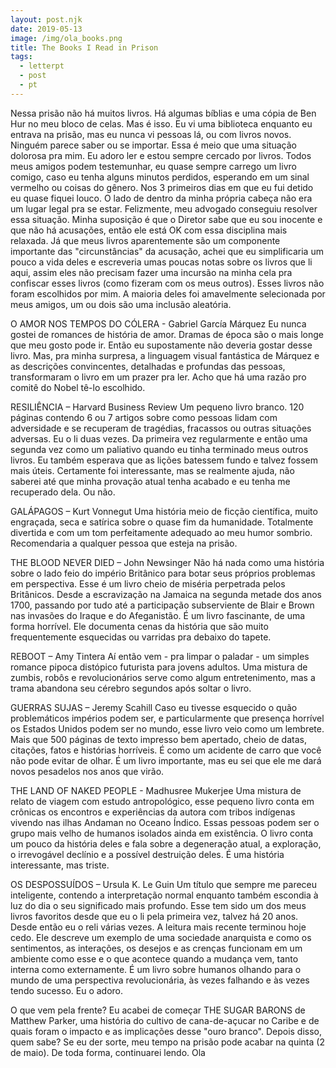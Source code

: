```yaml
---
layout: post.njk
date: 2019-05-13
image: /img/ola_books.png
title: The Books I Read in Prison
tags:
  - letterpt
  - post
  - pt
---
```


Nessa prisão não há muitos livros. Há algumas bíblias e uma cópia de Ben Hur no meu bloco de celas. Mas é isso. Eu vi uma biblioteca enquanto eu entrava na prisão, mas eu nunca vi pessoas lá, ou com livros novos. Ninguém parece saber ou se importar.
Essa é meio que uma situação dolorosa pra mim. Eu adoro ler e estou sempre cercado por livros. Todos meus amigos podem testemunhar, eu quase sempre carrego um livro comigo, caso eu tenha alguns minutos perdidos, esperando em um sinal vermelho ou coisas do gênero.
Nos 3 primeiros dias em que eu fui detido eu quase fiquei louco. O lado de dentro da minha própria cabeça não era um lugar legal pra se estar. Felizmente, meu advogado conseguiu resolver essa situação. Minha suposição é que o Diretor sabe que eu sou inocente e que não há acusações, então ele está OK com essa disciplina mais relaxada.
Já que meus livros aparentemente são um componente importante das "circunstâncias" da acusação, achei que eu simplificaria um pouco a vida deles e escreveria umas poucas notas sobre os livros que li aqui, assim eles não precisam fazer uma incursão na minha cela pra confiscar esses livros (como fizeram com os meus outros).
Esses livros não foram escolhidos por mim. A maioria deles foi amavelmente selecionada por meus amigos, um ou dois são uma inclusão aleatória.

O AMOR NOS TEMPOS DO CÓLERA - Gabriel García Márquez
Eu nunca gostei de romances de história de amor. Dramas de época são o mais longe que meu gosto pode ir. Então eu supostamente não deveria gostar desse livro. Mas, pra minha surpresa, a linguagem visual fantástica de Márquez e as descrições convincentes, detalhadas e profundas das pessoas, transformaram o livro em um prazer pra ler. Acho que há uma razão pro comitê do Nobel tê-lo escolhido.

RESILIÊNCIA – Harvard Business Review
Um pequeno livro branco. 120 páginas contendo 6 ou 7 artigos sobre como pessoas lidam com adversidade e se recuperam de tragédias, fracassos ou outras situações adversas. Eu o li duas vezes. Da primeira vez regularmente e então uma segunda vez como um paliativo quando eu tinha terminado meus outros livros. Eu também esperava que as lições batessem fundo e talvez fossem mais úteis. Certamente foi interessante, mas se realmente ajuda, não saberei até que minha provação atual tenha acabado e eu tenha me recuperado dela. Ou não.

GALÁPAGOS – Kurt Vonnegut
Uma história meio de ficção científica, muito engraçada, seca e satírica sobre o quase fim da humanidade. Totalmente divertida e com um tom perfeitamente adequado ao meu humor sombrio. Recomendaria a qualquer pessoa que esteja na prisão.

THE BLOOD NEVER DIED – John Newsinger
Não há nada como uma história sobre o lado feio do império Britânico para botar seus próprios problemas em perspectiva. Esse é um livro cheio de miséria perpetrada pelos Britânicos. Desde a escravização na Jamaica na segunda metade dos anos 1700, passando por tudo até a participação subserviente de Blair e Brown nas invasões do Iraque e do Afeganistão. É um livro fascinante, de uma forma horrível. Ele documenta cenas da história que são muito frequentemente esquecidas ou varridas pra debaixo do tapete.

REBOOT – Amy Tintera
Aí então vem - pra limpar o paladar - um simples romance pipoca distópico futurista para jovens adultos. Uma mistura de zumbis, robôs e revolucionários serve como algum entretenimento, mas a trama abandona seu cérebro segundos após soltar o livro.

GUERRAS SUJAS – Jeremy Scahill
Caso eu tivesse esquecido o quão problemáticos impérios podem ser, e particularmente que presença horrível os Estados Unidos podem ser no mundo, esse livro veio como um lembrete. Mais que 500 páginas de texto impresso bem apertado, cheio de datas, citações, fatos e histórias horríveis. É como um acidente de carro que você não pode evitar de olhar. É um livro importante, mas eu sei que ele me dará novos pesadelos nos anos que virão.

THE LAND OF NAKED PEOPLE - Madhusree Mukerjee
Uma mistura de relato de viagem com estudo antropológico, esse pequeno livro conta em crônicas os encontros e experiências da autora com tribos indígenas vivendo nas ilhas Andaman no Oceano Índico. Essas pessoas podem ser o grupo mais velho de humanos isolados ainda em existência. O livro conta um pouco da história deles e fala sobre a degeneração atual, a exploração, o irrevogável declínio e a possível destruição deles. É uma história interessante, mas triste.

OS DESPOSSUÍDOS – Ursula K. Le Guin
Um título que sempre me pareceu inteligente, contendo a interpretação normal enquanto também escondia à luz do dia o seu significado mais profundo. Esse tem sido um dos meus livros favoritos desde que eu o li pela primeira vez, talvez há 20 anos. Desde então eu o reli várias vezes. A leitura mais recente terminou hoje cedo. Ele descreve um exemplo de uma sociedade anarquista e como os sentimentos, as interações, os desejos e as crenças funcionam em um ambiente como esse e o que acontece quando a mudança vem, tanto interna como externamente. É um livro sobre humanos olhando para o mundo de uma perspectiva revolucionária, às vezes falhando e às vezes tendo sucesso. Eu o adoro.

O que vem pela frente? Eu acabei de começar THE SUGAR BARONS de Matthew Parker, uma história do cultivo de cana-de-açucar no Caribe e de quais foram o impacto e as implicações desse "ouro branco".
Depois disso, quem sabe? Se eu der sorte, meu tempo na prisão pode acabar na quinta (2 de maio). De toda forma, continuarei lendo.
Ola
